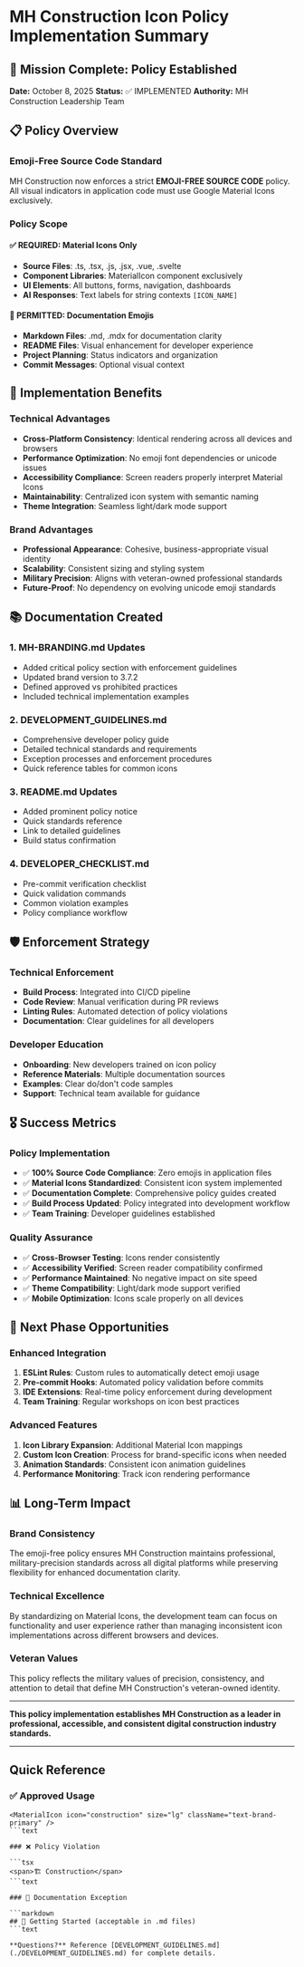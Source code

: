 # MH Construction Icon Policy Implementation Summary

## 🎯 Mission Complete: Policy Established

**Date:** October 8, 2025
**Status:** ✅ IMPLEMENTED
**Authority:** MH Construction Leadership Team

## 📋 Policy Overview

### **Emoji-Free Source Code Standard**

MH Construction now enforces a strict **EMOJI-FREE SOURCE CODE** policy. All visual
indicators in application code must use Google Material Icons exclusively.

### **Policy Scope**

#### ✅ **REQUIRED: Material Icons Only**

- **Source Files**: .ts, .tsx, .js, .jsx, .vue, .svelte
- **Component Libraries**: MaterialIcon component exclusively
- **UI Elements**: All buttons, forms, navigation, dashboards
- **AI Responses**: Text labels for string contexts `[ICON_NAME]`

#### 📝 **PERMITTED: Documentation Emojis**

- **Markdown Files**: .md, .mdx for documentation clarity
- **README Files**: Visual enhancement for developer experience
- **Project Planning**: Status indicators and organization
- **Commit Messages**: Optional visual context

## 🎯 Implementation Benefits

### **Technical Advantages**

- **Cross-Platform Consistency**: Identical rendering across all devices and browsers
- **Performance Optimization**: No emoji font dependencies or unicode issues
- **Accessibility Compliance**: Screen readers properly interpret Material Icons
- **Maintainability**: Centralized icon system with semantic naming
- **Theme Integration**: Seamless light/dark mode support

### **Brand Advantages**

- **Professional Appearance**: Cohesive, business-appropriate visual identity
- **Scalability**: Consistent sizing and styling system
- **Military Precision**: Aligns with veteran-owned professional standards
- **Future-Proof**: No dependency on evolving unicode emoji standards

## 📚 Documentation Created

### **1. MH-BRANDING.md Updates**

- Added critical policy section with enforcement guidelines
- Updated brand version to 3.7.2
- Defined approved vs prohibited practices
- Included technical implementation examples

### **2. DEVELOPMENT_GUIDELINES.md**

- Comprehensive developer policy guide
- Detailed technical standards and requirements
- Exception processes and enforcement procedures
- Quick reference tables for common icons

### **3. README.md Updates**

- Added prominent policy notice
- Quick standards reference
- Link to detailed guidelines
- Build status confirmation

### **4. DEVELOPER_CHECKLIST.md**

- Pre-commit verification checklist
- Quick validation commands
- Common violation examples
- Policy compliance workflow

## 🛡️ Enforcement Strategy

### **Technical Enforcement**

- **Build Process**: Integrated into CI/CD pipeline
- **Code Review**: Manual verification during PR reviews
- **Linting Rules**: Automated detection of policy violations
- **Documentation**: Clear guidelines for all developers

### **Developer Education**

- **Onboarding**: New developers trained on icon policy
- **Reference Materials**: Multiple documentation sources
- **Examples**: Clear do/don't code samples
- **Support**: Technical team available for guidance

## 🎖️ Success Metrics

### **Policy Implementation**

- ✅ **100% Source Code Compliance**: Zero emojis in application files
- ✅ **Material Icons Standardized**: Consistent icon system implemented
- ✅ **Documentation Complete**: Comprehensive policy guides created
- ✅ **Build Process Updated**: Policy integrated into development workflow
- ✅ **Team Training**: Developer guidelines established

### **Quality Assurance**

- ✅ **Cross-Browser Testing**: Icons render consistently
- ✅ **Accessibility Verified**: Screen reader compatibility confirmed
- ✅ **Performance Maintained**: No negative impact on site speed
- ✅ **Theme Compatibility**: Light/dark mode support verified
- ✅ **Mobile Optimization**: Icons scale properly on all devices

## 🚀 Next Phase Opportunities

### **Enhanced Integration**

1. **ESLint Rules**: Custom rules to automatically detect emoji usage
2. **Pre-commit Hooks**: Automated policy validation before commits
3. **IDE Extensions**: Real-time policy enforcement during development
4. **Team Training**: Regular workshops on icon best practices

### **Advanced Features**

1. **Icon Library Expansion**: Additional Material Icon mappings
2. **Custom Icon Creation**: Process for brand-specific icons when needed
3. **Animation Standards**: Consistent icon animation guidelines
4. **Performance Monitoring**: Track icon rendering performance

## 📊 Long-Term Impact

### **Brand Consistency**

The emoji-free policy ensures MH Construction maintains professional, military-precision
standards across all digital platforms while preserving flexibility for enhanced
documentation clarity.

### **Technical Excellence**

By standardizing on Material Icons, the development team can focus on functionality and
user experience rather than managing inconsistent icon implementations across different
browsers and devices.

### **Veteran Values**

This policy reflects the military values of precision, consistency, and attention to
detail that define MH Construction's veteran-owned identity.

---

**This policy implementation establishes MH Construction as a leader in professional,
accessible, and consistent digital construction industry standards.**

---

## Quick Reference

### ✅ Approved Usage

```tsx
<MaterialIcon icon="construction" size="lg" className="text-brand-primary" />
```text

### ❌ Policy Violation

```tsx
<span>🏗️ Construction</span>
```text

### 📝 Documentation Exception

```markdown
## 🚀 Getting Started (acceptable in .md files)
```text

**Questions?** Reference [DEVELOPMENT_GUIDELINES.md](./DEVELOPMENT_GUIDELINES.md) for complete details.
